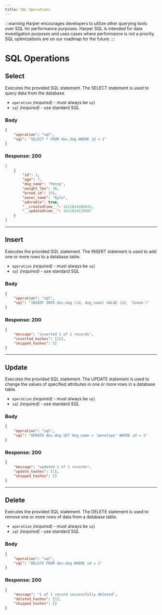 ```yaml
---
title: SQL Operations
---
```


:::warning
Harper encourages developers to utilize other querying tools over SQL for performance purposes. Harper SQL is intended for data investigation purposes and uses cases where performance is not a priority. SQL optimizations are on our roadmap for the future.
:::

# SQL Operations

## Select

Executes the provided SQL statement. The SELECT statement is used to query data from the database.

- `operation` _(required)_ - must always be `sql`
- `sql` _(required)_ - use standard SQL

### Body

```json
{
	"operation": "sql",
	"sql": "SELECT * FROM dev.dog WHERE id = 1"
}
```

### Response: 200

```json
[
	{
		"id": 1,
		"age": 7,
		"dog_name": "Penny",
		"weight_lbs": 38,
		"breed_id": 154,
		"owner_name": "Kyle",
		"adorable": true,
		"__createdtime__": 1611614106043,
		"__updatedtime__": 1611614119507
	}
]
```

---

## Insert

Executes the provided SQL statement. The INSERT statement is used to add one or more rows to a database table.

- `operation` _(required)_ - must always be `sql`
- `sql` _(required)_ - use standard SQL

### Body

```json
{
	"operation": "sql",
	"sql": "INSERT INTO dev.dog (id, dog_name) VALUE (22, 'Simon')"
}
```

### Response: 200

```json
{
	"message": "inserted 1 of 1 records",
	"inserted_hashes": [22],
	"skipped_hashes": []
}
```

---

## Update

Executes the provided SQL statement. The UPDATE statement is used to change the values of specified attributes in one or more rows in a database table.

- `operation` _(required)_ - must always be `sql`
- `sql` _(required)_ - use standard SQL

### Body

```json
{
	"operation": "sql",
	"sql": "UPDATE dev.dog SET dog_name = 'penelope' WHERE id = 1"
}
```

### Response: 200

```json
{
	"message": "updated 1 of 1 records",
	"update_hashes": [1],
	"skipped_hashes": []
}
```

---

## Delete

Executes the provided SQL statement. The DELETE statement is used to remove one or more rows of data from a database table.

- `operation` _(required)_ - must always be `sql`
- `sql` _(required)_ - use standard SQL

### Body

```json
{
	"operation": "sql",
	"sql": "DELETE FROM dev.dog WHERE id = 1"
}
```

### Response: 200

```json
{
	"message": "1 of 1 record successfully deleted",
	"deleted_hashes": [1],
	"skipped_hashes": []
}
```
